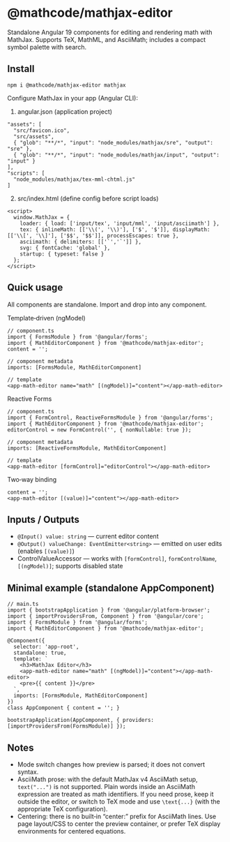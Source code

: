 # @mathcode/mathjax-editor

Standalone Angular 19 components for editing and rendering math with MathJax.
Supports TeX, MathML, and AsciiMath; includes a compact symbol palette with search.

## Install

```
npm i @mathcode/mathjax-editor mathjax
```

Configure MathJax in your app (Angular CLI):

1) angular.json (application project)

```
"assets": [
  "src/favicon.ico",
  "src/assets",
  { "glob": "**/*", "input": "node_modules/mathjax/sre", "output": "sre" },
  { "glob": "**/*", "input": "node_modules/mathjax/input", "output": "input" }
],
"scripts": [
  "node_modules/mathjax/tex-mml-chtml.js"
]
```

2) src/index.html (define config before script loads)

```
<script>
  window.MathJax = {
    loader: { load: ['input/tex', 'input/mml', 'input/asciimath'] },
    tex: { inlineMath: [['\\(', '\\)'], ['$', '$']], displayMath: [['\\[', '\\]'], ['$$', '$$']], processEscapes: true },
    asciimath: { delimiters: [['`','`']] },
    svg: { fontCache: 'global' },
    startup: { typeset: false }
  };
</script>
```

## Quick usage

All components are standalone. Import and drop into any component.

Template‑driven (ngModel)
```
// component.ts
import { FormsModule } from '@angular/forms';
import { MathEditorComponent } from '@mathcode/mathjax-editor';
content = '';

// component metadata
imports: [FormsModule, MathEditorComponent]

// template
<app-math-editor name="math" [(ngModel)]="content"></app-math-editor>
```

Reactive Forms
```
// component.ts
import { FormControl, ReactiveFormsModule } from '@angular/forms';
import { MathEditorComponent } from '@mathcode/mathjax-editor';
editorControl = new FormControl('', { nonNullable: true });

// component metadata
imports: [ReactiveFormsModule, MathEditorComponent]

// template
<app-math-editor [formControl]="editorControl"></app-math-editor>
```

Two‑way binding
```
content = '';
<app-math-editor [(value)]="content"></app-math-editor>
```

## Inputs / Outputs

- `@Input() value: string` — current editor content
- `@Output() valueChange: EventEmitter<string>` — emitted on user edits (enables `[(value)]`)
- ControlValueAccessor — works with `[formControl]`, `formControlName`, `[(ngModel)]`; supports disabled state

## Minimal example (standalone AppComponent)

```
// main.ts
import { bootstrapApplication } from '@angular/platform-browser';
import { importProvidersFrom, Component } from '@angular/core';
import { FormsModule } from '@angular/forms';
import { MathEditorComponent } from '@mathcode/mathjax-editor';

@Component({
  selector: 'app-root',
  standalone: true,
  template: `
    <h3>MathJax Editor</h3>
    <app-math-editor name="math" [(ngModel)]="content"></app-math-editor>
    <pre>{{ content }}</pre>
  `,
  imports: [FormsModule, MathEditorComponent]
})
class AppComponent { content = ''; }

bootstrapApplication(AppComponent, { providers: [importProvidersFrom(FormsModule)] });
```

## Notes

- Mode switch changes how preview is parsed; it does not convert syntax.
- AsciiMath prose: with the default MathJax v4 AsciiMath setup, `text("...")` is not supported. Plain words inside an AsciiMath expression are treated as math identifiers. If you need prose, keep it outside the editor, or switch to TeX mode and use `\text{...}` (with the appropriate TeX configuration).
- Centering: there is no built‑in “center:” prefix for AsciiMath lines. Use page layout/CSS to center the preview container, or prefer TeX display environments for centered equations.
